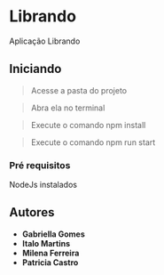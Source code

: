 # Librando
Aplicação Librando

## Iniciando
>Acesse a pasta do projeto

>Abra ela no terminal

>Execute o comando npm install

>Execute o comando npm run start

### Pré requisitos

NodeJs instalados

## Autores

* **Gabriella Gomes**
* **Italo Martins**
* **Milena Ferreira**
* **Patricia Castro**